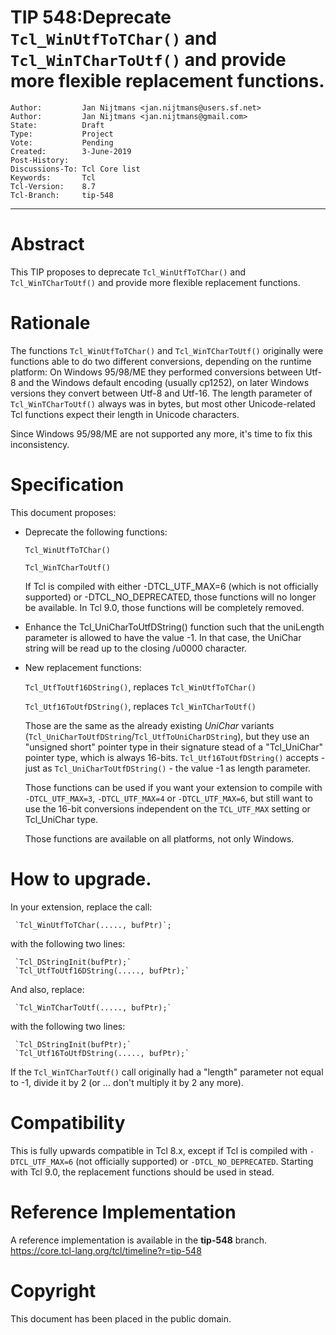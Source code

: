 # TIP 548:Deprecate `Tcl_WinUtfToTChar()` and `Tcl_WinTCharToUtf()` and provide more flexible replacement functions.
	Author:         Jan Nijtmans <jan.nijtmans@users.sf.net>
	Author:         Jan Nijtmans <jan.nijtmans@gmail.com>
	State:          Draft
	Type:           Project
	Vote:           Pending
	Created:        3-June-2019
	Post-History:   
	Discussions-To: Tcl Core list
	Keywords:       Tcl
	Tcl-Version:    8.7
	Tcl-Branch:     tip-548
-----

# Abstract

This TIP proposes to deprecate `Tcl_WinUtfToTChar()` and `Tcl_WinTCharToUtf()` and provide more flexible replacement functions.

# Rationale

The functions `Tcl_WinUtfToTChar()` and `Tcl_WinTCharToUtf()` originally were functions able to do two different conversions,
depending on the runtime platform: On Windows 95/98/ME they performed conversions between Utf-8 and the Windows default encoding
(usually cp1252), on later Windows versions they convert between Utf-8 and Utf-16. The length parameter of `Tcl_WinTCharToUtf()`
always was in bytes, but most other Unicode-related Tcl functions expect their length in Unicode characters.

Since Windows 95/98/ME are not supported any more, it's time to fix this inconsistency.

# Specification

This document proposes:

 * Deprecate the following functions:

     `Tcl_WinUtfToTChar()`

     `Tcl_WinTCharToUtf()`

   If Tcl is compiled with either -DTCL\_UTF\_MAX=6 (which is not officially supported) or -DTCL\_NO\_DEPRECATED, those functions will
   no longer be available. In Tcl 9.0, those functions will be completely removed.

 * Enhance the Tcl\_UniCharToUtfDString() function such that the uniLength parameter is allowed to
   have the value -1. In that case, the UniChar string will be read up to the closing /u0000 character.

 * New replacement functions:

     `Tcl_UtfToUtf16DString()`, replaces `Tcl_WinUtfToTChar()`

     `Tcl_Utf16ToUtfDString()`, replaces `Tcl_WinTCharToUtf()`

     Those are the same as the already existing _UniChar_ variants (`Tcl_UniCharToUtfDString`/`Tcl_UtfToUniCharDString`), but they use an "unsigned short"
     pointer type in their signature stead of a "Tcl\_UniChar" pointer type, which is always 16-bits.
     `Tcl_Utf16ToUtfDString()` accepts - just as `Tcl_UniCharToUtfDString()` - the value -1 as length parameter.

     Those functions can be used if you want your extension to compile with `-DTCL_UTF_MAX=3`, `-DTCL_UTF_MAX=4` or `-DTCL_UTF_MAX=6`,
     but still want to use the 16-bit conversions independent on the `TCL_UTF_MAX` setting or Tcl\_UniChar type.

     Those functions are available on all platforms, not only Windows.

# How to upgrade.

In your extension, replace the call:

     `Tcl_WinUtfToTChar(....., bufPtr)`;
     
with the following two lines:

     `Tcl_DStringInit(bufPtr);`
     `Tcl_UtfToUtf16DString(....., bufPtr);`

And also, replace:

     `Tcl_WinTCharToUtf(....., bufPtr);`
     
with the following two lines:

     `Tcl_DStringInit(bufPtr);`
     `Tcl_Utf16ToUtfDString(....., bufPtr);`

If the `Tcl_WinTCharToUtf()` call originally had a "length" parameter not equal to -1, divide it by 2 (or ... don't multiply it by 2 any more).


# Compatibility

This is fully upwards compatible in Tcl 8.x, except if Tcl is compiled with `-DTCL_UTF_MAX=6` (not officially supported) or
`-DTCL_NO_DEPRECATED`. Starting with Tcl 9.0, the replacement functions should be used in stead.

# Reference Implementation

A reference implementation is available in  the **tip-548** branch.
<https://core.tcl-lang.org/tcl/timeline?r=tip-548>

# Copyright

This document has been placed in the public domain.
